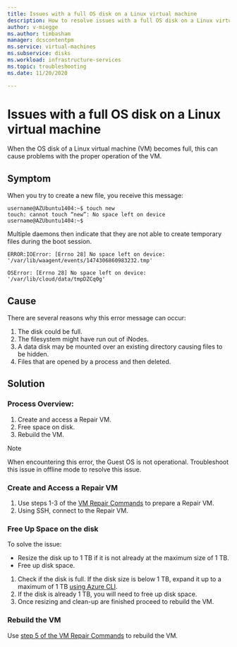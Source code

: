 ```yaml
---
title: Issues with a full OS disk on a Linux virtual machine
description: How to resolve issues with a full OS disk on a Linux virtual machine
author: v-miegge
ms.author: timbasham
manager: dcscontentpm
ms.service: virtual-machines
ms.subservice: disks
ms.workload: infrastructure-services
ms.topic: troubleshooting
ms.date: 11/20/2020

---
```

# Issues with a full OS disk on a Linux virtual machine

When the OS disk of a Linux virtual machine (VM) becomes full, this can cause problems with the proper operation of the VM.

## Symptom

When you try to create a new file, you receive this message:

```
username@AZUbuntu1404:~$ touch new 
touch: cannot touch “new”: No space left on device 
username@AZUbuntu1404:~$
```

Multiple daemons then indicate that they are not able to create temporary files during the boot session.

```
ERROR:IOError: [Errno 28] No space left on device: '/var/lib/waagent/events/1474306860983232.tmp' 
    
OSError: [Errno 28] No space left on device: '/var/lib/cloud/data/tmpDZCq0g'
```
	
## Cause

There are several reasons why this error message can occur:

1. The disk could be full.
1. The filesystem might have run out of iNodes.
1. A data disk may be mounted over an existing directory causing files to be hidden.
1. Files that are opened by a process and then deleted.

## Solution

### Process Overview:

1. Create and access a Repair VM.
1. Free space on disk.
1. Rebuild the VM.

> [!NOTE]
> When encountering this error, the Guest OS is not operational. Troubleshoot this issue in offline mode to resolve this issue.

### Create and Access a Repair VM

1. Use steps 1-3 of the [VM Repair Commands](./repair-linux-vm-using-azure-virtual-machine-repair-commands.md) to prepare a Repair VM.
1. Using SSH, connect to the Repair VM.

### Free Up Space on the disk

To solve the issue:

- Resize the disk up to 1 TB if it is not already at the maximum size of 1 TB.
- Free up disk space.

1. Check if the disk is full. If the disk size is below 1 TB, expand it up to a maximum of 1 TB [using Azure CLI](../linux/expand-disks.md).
1. If the disk is already 1 TB, you will need to free up disk space.
1. Once resizing and clean-up are finished proceed to rebuild the VM.

### Rebuild the VM

Use [step 5 of the VM Repair Commands](./repair-linux-vm-using-azure-virtual-machine-repair-commands.md#repair-process-example) to rebuild the VM.